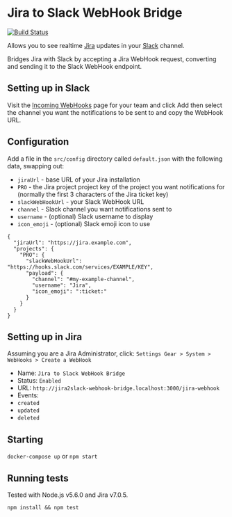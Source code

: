 # Jira to Slack WebHook Bridge

[![Build Status](https://secure.travis-ci.org/sebflipper/jira2slack-webhook-bridge.png)](http://travis-ci.org/sebflipper/jira2slack-webhook-bridge?branch=master)

Allows you to see realtime [Jira](https://www.atlassian.com/software/jira) updates in your [Slack](https://slack.com) channel.

Bridges Jira with Slack by accepting a Jira WebHook request, converting and sending it to the Slack WebHook endpoint.

## Setting up in Slack

Visit the [Incoming WebHooks](https://slack.com/apps/A0F7XDUAZ-incoming-webhooks) page for your team and click Add then select the channel you want the notifications to be sent to and copy the WebHook URL.

## Configuration

Add a file in the `src/config` directory called `default.json` with the following data, swapping out:

* `jiraUrl` - base URL of your Jira installation
* `PRO` - the Jira project project key of the project you want notifications for (normally the first 3 characters of the Jira ticket key)
* `slackWebHookUrl` - your Slack WebHook URL
* `channel` - Slack channel you want notifications sent to
* `username` - (optional) Slack username to display
* `icon_emoji` - (optional) Slack emoji icon to use

```
{
  "jiraUrl": "https://jira.example.com",
  "projects": {
    "PRO": {
      "slackWebHookUrl": "https://hooks.slack.com/services/EXAMPLE/KEY",
      "payload": {
        "channel": "#my-example-channel",
        "username": "Jira",
        "icon_emoji": ":ticket:"
      }
    }
  }
}
```

## Setting up in Jira

Assuming you are a Jira Administrator, click: `Settings Gear > System > WebHooks > Create a WebHook`

* Name: `Jira to Slack WebHook Bridge`
* Status: `Enabled`
* URL: `http://jira2slack-webhook-bridge.localhost:3000/jira-webhook`
* Events:
 * `created`
 * `updated`
 * `deleted`

## Starting

`docker-compose up` or `npm start`

## Running tests

Tested with Node.js v5.6.0 and Jira v7.0.5.

`npm install && npm test`
